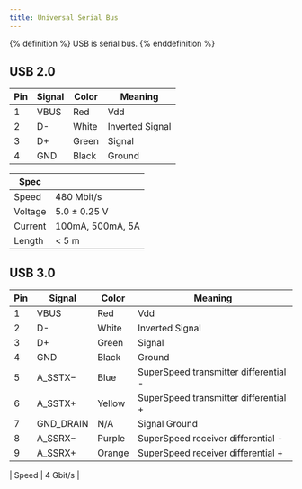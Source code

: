 ```yaml
---
title: Universal Serial Bus
---
```


{% definition %}
USB is serial bus.
{% enddefinition %}


## USB 2.0

| Pin | Signal | Color | Meaning |
|-----|------|----|----|
| 1   | VBUS | Red   | Vdd |
| 2   | D-   | White | Inverted Signal |
| 3   | D+   | Green | Signal |
| 4   | GND  | Black | Ground |

| Spec | |
|---|---|
| Speed | 480 Mbit/s |
| Voltage | 5.0 ± 0.25 V |
| Current | 100mA, 500mA, 5A |
| Length | < 5 m |


## USB 3.0

| Pin | Signal | Color | Meaning |
|-----|------|----|----|
| 1   | VBUS | Red   | Vdd |
| 2   | D-   | White | Inverted Signal |
| 3   | D+   | Green | Signal |
| 4   | GND  | Black | Ground |
| 5   | A_SSTX− | Blue | SuperSpeed transmitter differential - |
| 6   | A_SSTX+  | Yellow | SuperSpeed transmitter differential + |
| 7   | GND_DRAIN  | N/A | Signal Ground |
| 8   | A_SSRX− | Purple | SuperSpeed receiver differential - |
| 9   | A_SSRX+ | Orange | SuperSpeed receiver differential + |


| Speed |  4 Gbit/s |
